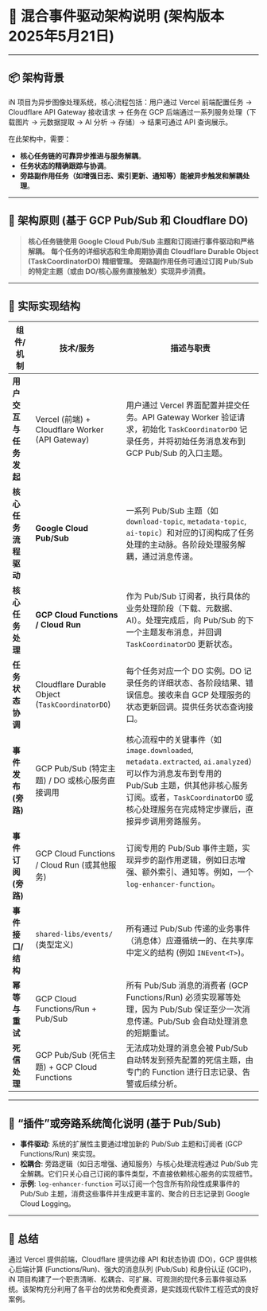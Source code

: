 # 🔄 混合事件驱动架构说明 (架构版本 2025年5月21日)

---

## 📦 架构背景

iN 项目为异步图像处理系统，核心流程包括：用户通过 Vercel 前端配置任务 -> Cloudflare API Gateway 接收请求 -> 任务在 GCP 后端通过一系列服务处理（下载图片 → 元数据提取 → AI 分析 → 存储）-> 结果可通过 API 查询展示。

在此架构中，需要：
- **核心任务链的可靠异步推进与服务解耦**。
- **任务状态的精确跟踪与协调**。
- **旁路副作用任务（如增强日志、索引更新、通知等）能被异步触发和解耦处理**。

---

## 🎯 架构原则 (基于 GCP Pub/Sub 和 Cloudflare DO)

> **核心任务链使用 Google Cloud Pub/Sub 主题和订阅进行事件驱动和严格解耦。**
> **每个任务的详细状态和生命周期协调由 Cloudflare Durable Object (TaskCoordinatorDO) 精细管理。**
> **旁路副作用任务可通过订阅 Pub/Sub 的特定主题（或由 DO/核心服务直接触发）实现异步消费。**

---

## 🧱 实际实现结构

| 组件/机制             | 技术/服务                                   | 描述与职责                                                                                                                               |
| --------------------- | ------------------------------------------- | -------------------------------------------------------------------------------------------------------------------------------------- |
| **用户交互与任务发起** | Vercel (前端) + Cloudflare Worker (API Gateway) | 用户通过 Vercel 界面配置并提交任务。API Gateway Worker 验证请求，初始化 `TaskCoordinatorDO` 记录任务，并将初始任务消息发布到 GCP Pub/Sub 的入口主题。 |
| **核心任务流程驱动** | **Google Cloud Pub/Sub** | 一系列 Pub/Sub 主题（如 `download-topic`, `metadata-topic`, `ai-topic`）和对应的订阅构成了任务处理的主动脉。各阶段处理服务解耦，通过消息传递。     |
| **核心任务处理** | **GCP Cloud Functions / Cloud Run** | 作为 Pub/Sub 订阅者，执行具体的业务处理阶段（下载、元数据、AI）。处理完成后，向 Pub/Sub 的下一个主题发布消息，并回调 `TaskCoordinatorDO` 更新状态。 |
| **任务状态协调** | Cloudflare Durable Object (`TaskCoordinatorDO`) | 每个任务对应一个 DO 实例。DO 记录任务的详细状态、各阶段结果、错误信息。接收来自 GCP 处理服务的状态更新回调。提供任务状态查询接口。                     |
| **事件发布 (旁路)** | GCP Pub/Sub (特定主题) / DO 或核心服务直接调用 | 核心流程中的关键事件（如 `image.downloaded`, `metadata.extracted`, `ai.analyzed`）可以作为消息发布到专用的 Pub/Sub 主题，供其他非核心服务订阅。或者，`TaskCoordinatorDO` 或核心处理服务在完成特定步骤后，直接异步调用旁路服务。 |
| **事件订阅 (旁路)** | GCP Cloud Functions / Cloud Run (或其他服务)    | 订阅专用的 Pub/Sub 事件主题，实现异步的副作用逻辑，例如日志增强、额外索引、通知等。例如，一个 `log-enhancer-function`。 |
| **事件接口/结构** | `shared-libs/events/` (类型定义) | 所有通过 Pub/Sub 传递的业务事件（消息体）应遵循统一的、在共享库中定义的结构 (例如 `INEvent<T>`)。                                     |
| **幂等与重试** | GCP Cloud Functions/Run + Pub/Sub             | 所有 Pub/Sub 消息的消费者 (GCP Functions/Run) 必须实现幂等处理，因为 Pub/Sub 保证至少一次消息传递。Pub/Sub 会自动处理消息的短期重试。           |
| **死信处理** | GCP Pub/Sub (死信主题) + GCP Cloud Functions  | 无法成功处理的消息会被 Pub/Sub 自动转发到预先配置的死信主题，由专门的 Function 进行日志记录、告警或后续分析。                                 |

---

## 🧩 “插件”或旁路系统简化说明 (基于 Pub/Sub)

- **事件驱动**: 系统的扩展性主要通过增加新的 Pub/Sub 主题和订阅者 (GCP Functions/Run) 来实现。
- **松耦合**: 旁路逻辑（如日志增强、通知服务）与核心处理流程通过 Pub/Sub 完全解耦。它们只关心自己订阅的事件类型，不直接依赖核心服务的实现细节。
- **示例**: `log-enhancer-function` 可以订阅一个包含所有阶段性成果事件的 Pub/Sub 主题，消费这些事件并生成更丰富的、聚合的日志记录到 Google Cloud Logging。

---

## 📘 总结

通过 Vercel 提供前端，Cloudflare 提供边缘 API 和状态协调 (DO)，GCP 提供核心后端计算 (Functions/Run)、强大的消息队列 (Pub/Sub) 和身份认证 (GCIP)，iN 项目构建了一个职责清晰、松耦合、可扩展、可观测的现代多云事件驱动系统。该架构充分利用了各平台的优势和免费资源，是实践现代软件工程范式的良好案例。
